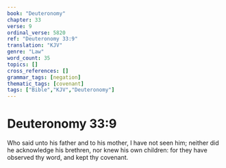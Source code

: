 ```yaml
---
book: "Deuteronomy"
chapter: 33
verse: 9
ordinal_verse: 5820
ref: "Deuteronomy 33:9"
translation: "KJV"
genre: "Law"
word_count: 35
topics: []
cross_references: []
grammar_tags: [negation]
thematic_tags: [covenant]
tags: ["Bible","KJV","Deuteronomy"]
---
```


# Deuteronomy 33:9

Who said unto his father and to his mother, I have not seen him; neither did he acknowledge his brethren, nor knew his own children: for they have observed thy word, and kept thy covenant.

